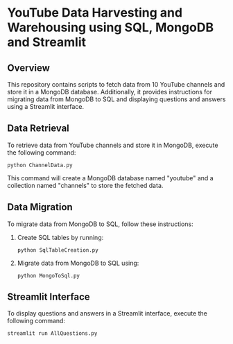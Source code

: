 # YouTube Data Harvesting and Warehousing using SQL, MongoDB and Streamlit

## Overview

This repository contains scripts to fetch data from 10 YouTube channels and store it in a MongoDB database. Additionally, it provides instructions for migrating data from MongoDB to SQL and displaying questions and answers using a Streamlit interface.

## Data Retrieval

To retrieve data from YouTube channels and store it in MongoDB, execute the following command:

   ```shell
   python ChannelData.py
   ```

This command will create a MongoDB database named "youtube" and a collection named "channels" to store the fetched data.

## Data Migration

To migrate data from MongoDB to SQL, follow these instructions:

1. Create SQL tables by running:

   ```shell
   python SqlTableCreation.py
   ```

2. Migrate data from MongoDB to SQL using:

   ```shell
   python MongoToSql.py
   ```

## Streamlit Interface

To display questions and answers in a Streamlit interface, execute the following command:

   ```shell
   streamlit run AllQuestions.py
   ```

